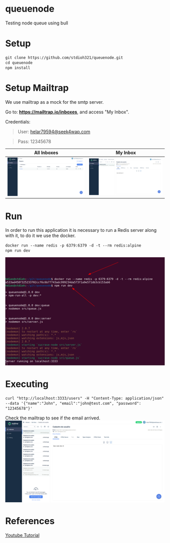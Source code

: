 # queuenode
Testing node queue using bull

# Setup 
```shell
git clone https://github.com/stdioh321/queuenode.git
cd queuenode
npm install
```

# Setup Mailtrap
We use mailtrap as a mock for the smtp server.

Go to: **https://mailtrap.io/inboxes**, and access "My Inbox".

Credentials:

>User: helar79594@seek4wap.com

>Pass: 12345678

|All Inboxes|My Inbox|
|---|---|
|![All Inboxes](./docs/screenshots/mailtrap_01.png)|![My Inbox](./docs/screenshots/mailtrap_02.png)| 

# Run
In order to run this application it is necessary to run a Redis server along with it, to do it we use the docker.
```shell
docker run --name redis -p 6379:6379 -d -t --rm redis:alpine
npm run dev
```
![Run](./docs/screenshots/screenshot_01.png)

# Executing
```shell
curl "http://localhost:3333/users" -H "Content-Type: application/json"  --data '{"name":"John", "email":"john@test.com", "password": "12345678"}'
```
Check the mailtrap to see if the email arrived.
![Mailtrap_03](./docs/screenshots/mailtrap_03.png)

# References
[Youtube Tutorial](https://www.youtube.com/watch?v=uonKHztGhko)